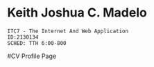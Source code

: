 # Keith Joshua C. Madelo
    ITC7 - The Internet And Web Application
    ID:2130134 
    SCHED: TTH 6:00-800
    
#CV Profile Page